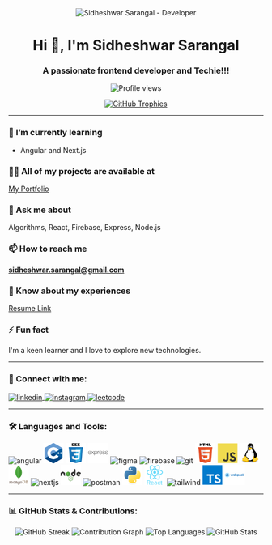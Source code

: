 <div align="center">
  <img src="computer.png" alt="Sidheshwar Sarangal - Developer" width="700"/>
  <h1>Hi 👋, I'm Sidheshwar Sarangal</h1>
  <h3>A passionate frontend developer and Techie!!!</h3>
</div>

<p align="center">
  <img src="https://komarev.com/ghpvc/?username=sidheshwarsarangal&label=Profile%20views&color=0e75b6&style=flat" alt="Profile views" />
</p>

<div align="center">
  <a href="https://github.com/ryo-ma/github-profile-trophy">
    <img src="https://github-profile-trophy.vercel.app/?username=sidheshwarsarangal&theme=algolia&row=2&column=4" alt="GitHub Trophies"/>
  </a>
</div>

---

### 🌱 I’m currently learning
- Angular and Next.js

### 👨‍💻 All of my projects are available at
[My Portfolio](https://portfolio-sidh-hosted-front.onrender.com/)

### 💬 Ask me about
Algorithms, React, Firebase, Express, Node.js

### 📫 How to reach me
**sidheshwar.sarangal@gmail.com**

### 📄 Know about my experiences
[Resume Link](https://drive.google.com/file/d/1N3YhmL2AS4aW6m9F6Nl7O9i71doop11M/view?usp=sharing)

### ⚡ Fun fact
I'm a keen learner and I love to explore new technologies.

---

### 🤝 Connect with me:
<p align="left">
  <a href="https://linkedin.com/in/sidheshwar-sarangal-0b31482b8" target="blank">
    <img align="center" src="https://raw.githubusercontent.com/rahuldkjain/github-profile-readme-generator/master/src/images/icons/Social/linked-in-alt.svg" alt="linkedin" height="30" width="40" />
  </a>
  <a href="https://instagram.com/sidheshwar.sarangal" target="blank">
    <img align="center" src="https://raw.githubusercontent.com/rahuldkjain/github-profile-readme-generator/master/src/images/icons/Social/instagram.svg" alt="instagram" height="30" width="40" />
  </a>
  <a href="https://leetcode.com/u/sidheshwarsarangal/" target="blank">
    <img align="center" src="https://raw.githubusercontent.com/rahuldkjain/github-profile-readme-generator/master/src/images/icons/Social/leet-code.svg" alt="leetcode" height="30" width="40" />
  </a>
</p>

---

### 🛠️ Languages and Tools:
<p align="left">
  <img src="https://angular.io/assets/images/logos/angular/angular.svg" alt="angular" width="40" height="40"/> 
  <img src="https://raw.githubusercontent.com/devicons/devicon/master/icons/cplusplus/cplusplus-original.svg" alt="cplusplus" width="40" height="40"/> 
  <img src="https://raw.githubusercontent.com/devicons/devicon/master/icons/css3/css3-original-wordmark.svg" alt="css3" width="40" height="40"/> 
  <img src="https://raw.githubusercontent.com/devicons/devicon/master/icons/express/express-original-wordmark.svg" alt="express" width="40" height="40"/> 
  <img src="https://www.vectorlogo.zone/logos/figma/figma-icon.svg" alt="figma" width="40" height="40"/> 
  <img src="https://www.vectorlogo.zone/logos/firebase/firebase-icon.svg" alt="firebase" width="40" height="40"/> 
  <img src="https://www.vectorlogo.zone/logos/git-scm/git-scm-icon.svg" alt="git" width="40" height="40"/> 
  <img src="https://raw.githubusercontent.com/devicons/devicon/master/icons/html5/html5-original-wordmark.svg" alt="html5" width="40" height="40"/> 
  <img src="https://raw.githubusercontent.com/devicons/devicon/master/icons/javascript/javascript-original.svg" alt="javascript" width="40" height="40"/> 
  <img src="https://raw.githubusercontent.com/devicons/devicon/master/icons/linux/linux-original.svg" alt="linux" width="40" height="40"/> 
  <img src="https://raw.githubusercontent.com/devicons/devicon/master/icons/mongodb/mongodb-original-wordmark.svg" alt="mongodb" width="40" height="40"/> 
  <img src="https://cdn.worldvectorlogo.com/logos/nextjs-2.svg" alt="nextjs" width="40" height="40"/> 
  <img src="https://raw.githubusercontent.com/devicons/devicon/master/icons/nodejs/nodejs-original-wordmark.svg" alt="nodejs" width="40" height="40"/> 
  <img src="https://www.vectorlogo.zone/logos/getpostman/getpostman-icon.svg" alt="postman" width="40" height="40"/> 
  <img src="https://raw.githubusercontent.com/devicons/devicon/master/icons/python/python-original.svg" alt="python" width="40" height="40"/> 
  <img src="https://raw.githubusercontent.com/devicons/devicon/master/icons/react/react-original-wordmark.svg" alt="react" width="40" height="40"/> 
  <img src="https://www.vectorlogo.zone/logos/tailwindcss/tailwindcss-icon.svg" alt="tailwind" width="40" height="40"/> 
  <img src="https://raw.githubusercontent.com/devicons/devicon/master/icons/typescript/typescript-original.svg" alt="typescript" width="40" height="40"/> 
  <img src="https://raw.githubusercontent.com/devicons/devicon/master/icons/webpack/webpack-original-wordmark.svg" alt="webpack" width="40" height="40"/> 
</p>

---

### 📊 GitHub Stats & Contributions:

<div align="center">

  <!-- 🔥 GitHub Streak -->
  <img src="https://streak-stats.demolab.com?user=sidheshwarsarangal&theme=radical&date_format=M%20j%5B%2C%20Y%5D" alt="GitHub Streak" />

  <!-- 📈 Contribution Graph (year-wise) -->
  <img src="https://github-readme-activity-graph.vercel.app/graph?username=sidheshwarsarangal&theme=react-dark&hide_border=true" alt="Contribution Graph" />

  <!-- 📌 Top Languages -->
  <img src="https://github-readme-stats.vercel.app/api/top-langs/?username=sidheshwarsarangal&layout=compact&theme=radical" alt="Top Languages" />

  <!-- 📊 Overall GitHub Stats -->
  <img src="https://github-readme-stats.vercel.app/api?username=sidheshwarsarangal&show_icons=true&locale=en&theme=radical" alt="GitHub Stats" />

</div>
